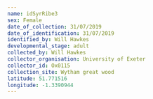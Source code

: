 ```yaml
---
name: idSyrRibe3
sex: Female
date_of_collection: 31/07/2019
date_of_identification: 31/07/2019
identified_by: Will Hawkes
developmental_stage: adult
collected_by: Will Hawkes
collector_organisation: University of Exeter
collector_id: Ox0115
collection_site: Wytham great wood
latitude: 51.771516
longitude: -1.3390944
---
```

